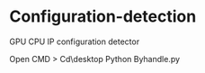 # Configuration-detection
GPU CPU IP configuration detector


Open CMD >
Cd\desktop
Python Byhandle.py
